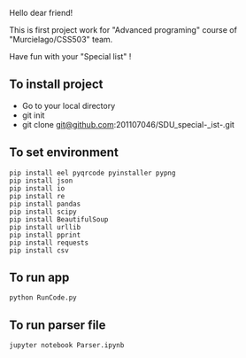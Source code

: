 Hello dear friend!

This is first project work for "Advanced programing" course of "Murcielago/CSS503" team.

Have fun with your "Special list" !

## To install project 
- Go to your local directory 
- git init
- git clone git@github.com:201107046/SDU_special-_ist-.git

## To set environment
``` in order to work with any python file, install next libraries 
pip install eel pyqrcode pyinstaller pypng
pip install json
pip install io
pip install re
pip install pandas
pip install scipy
pip install BeautifulSoup
pip install urllib
pip install pprint
pip install requests
pip install csv
```

## To run app
```
python RunCode.py

```

## To run parser file 

```
jupyter notebook Parser.ipynb

```

